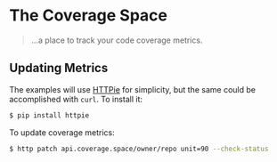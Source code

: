 # The Coverage Space

> ...a place to track your code coverage metrics.

## Updating Metrics

The examples will use [HTTPie](https://github.com/jkbrzt/httpie) for simplicity, but the same could be accomplished with `curl`. To install it:

```sh
$ pip install httpie
```

To update coverage metrics:

```sh
$ http patch api.coverage.space/owner/repo unit=90 --check-status
```
